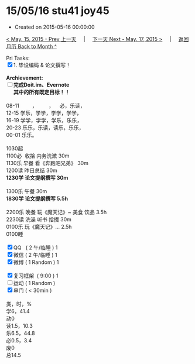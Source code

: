 # 15/05/16 stu41 joy45

- Created on 2015-05-16 00:00:00

[< May. 15, 2015 - Prev 上一天](_archived/lifelogs/2015/05/d15.md) &nbsp; &nbsp; | &nbsp; &nbsp; [下一天 Next - May. 17, 2015 >](_archived/lifelogs/2015/05/d17.md) &nbsp; &nbsp; |  &nbsp; &nbsp; [返回月历 Back to Month ^](_archived/lifelogs/2015/05/index.md)
<br/><div>Pri Tasks:<br/><input type="checkbox" checked="true" />1. 毕设编码 & 论文撰写！</div><div><br/></div><div><b>Archievement:</b></div><div><b><input type="checkbox" />完成Doit.im、</b><b>Evernote</b></div><div><b>      其中的</b><b>所有</b><b>既定目标！！</b></div><div><div><br/></div>08-11         ，        ，    必，乐读，<br/>12-15 学乐，学学，学学，学学，<br/>16-19 学学，学学，学乐，乐乐，<br/>20-23 乐乐，乐读，读乐，乐乐，</div><div>00-01 乐乐。<div><br/></div>1030起<br/>1100必  收拾 内务洗漱 30m</div><div>1130乐 早餐 看《奔跑吧兄弟》 30m</div><div>1200读 昨日总结 30m</div><div><b>1230学 论文提纲撰写 30m</b><div><br/></div>1300乐 午餐 30m</div><div><b>1830学 </b><b>论文</b><b>提纲</b><b>撰写</b><b> 5.5h</b></div><div><div><br/></div>2200乐 晚餐 玩《魔天记》~ 美食 饮品 3.5h<br/>2230读 洗澡 听书 拾掇 30m</div><div>0100乐 玩《魔天记》… 2.5h</div><div>0100睡</div><div><br/></div><div><input type="checkbox" checked="true" />QQ   ( 2 午/临睡 ) 1<br/><input type="checkbox" checked="true" />微信 ( 2 午/临睡 ) 1</div><div><input type="checkbox" checked="true" />微博 ( 1 Random ) 1</div><div><br/></div><div><input type="checkbox" checked="true" />复习框架  ( 9:00 ) 1<br/></div><div><input type="checkbox" />运动 ( 1 Random ) </div><div><input type="checkbox" checked="true" />串门 ( < 30min ) </div><div><div><br/></div>类，时，%<br/>学6，41.4<br/>动0<br/>读1.5，10.3<br/>乐6.5，44.8<br/>必0.5，3.4<br/>废0<br/>总14.5</div>
